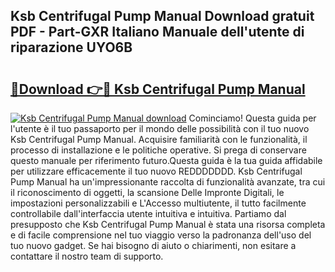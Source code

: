 ## Ksb Centrifugal Pump Manual Download gratuit PDF - Part-GXR Italiano Manuale dell'utente di riparazione UYO6B

# <h2><a href="http://dfahi5o.blite.top/?on=Ksb+Centrifugal+Pump+Manual">🔗Download 👉🔴 Ksb Centrifugal Pump Manual</a></h2>

[![Ksb Centrifugal Pump Manual download](https://i.imgur.com/lujVjoI.png)](http://dfahi5o.blite.top/?on=Ksb+Centrifugal+Pump+Manual)
Cominciamo! Questa guida per l'utente è il tuo passaporto per il mondo delle possibilità con il tuo nuovo Ksb Centrifugal Pump Manual. Acquisire familiarità con le funzionalità, il processo di installazione e le politiche operative. Si prega di conservare questo manuale per riferimento futuro.Questa guida è la tua guida affidabile per utilizzare efficacemente il tuo nuovo REDDDDDDD. Ksb Centrifugal Pump Manual ha un'impressionante raccolta di funzionalità avanzate, tra cui il riconoscimento di oggetti, la scansione Delle Impronte Digitali, le impostazioni personalizzabili e L'Accesso multiutente, il tutto facilmente controllabile dall'interfaccia utente intuitiva e intuitiva. Partiamo dal presupposto che Ksb Centrifugal Pump Manual è stata una risorsa completa e di facile comprensione nel tuo viaggio verso la padronanza dell'uso del tuo nuovo gadget. Se hai bisogno di aiuto o chiarimenti, non esitare a contattare il nostro team di supporto.
